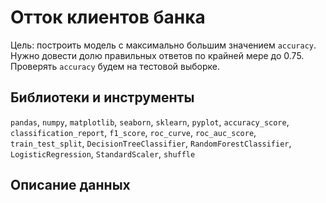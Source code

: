 # Отток клиентов банка


Цель: построить модель с максимально большим значением `accuracy`. Нужно довести долю правильных ответов по крайней мере до 0.75. Проверять `accuracy` будем на тестовой выборке.

## Библиотеки и инструменты

`pandas`, `numpy`, `matplotlib`, `seaborn`, `sklearn`,  `pyplot`, `accuracy_score`, `classification_report`, `f1_score`, `roc_curve`, `roc_auc_score`, `train_test_split`,  `DecisionTreeClassifier`, `RandomForestClassifier`, `LogisticRegression`, `StandardScaler`, `shuffle`

## Описание данных


